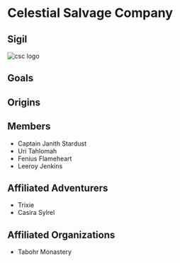 <!-- TITLE: Celestial Salvage Company -->
<!-- SUBTITLE: A group of intrepid souls brought together in the spirit of larceny. -->

# Celestial Salvage Company
## Sigil
![csc logo](https://i.imgur.com/hbBTqDe.png)

## Goals

## Origins

## Members
* Captain Janith Stardust
* Uri Tahlomah
* Fenius Flameheart
* Leeroy Jenkins

## Affiliated Adventurers
* Trixie
* Casira Sylrel

## Affiliated Organizations
* Tabohr Monastery